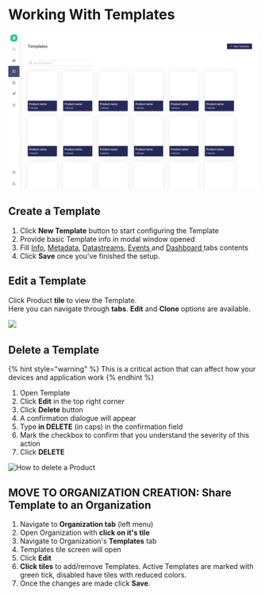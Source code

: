# Working With Templates

![](../../.gitbook/assets/templates.png)

## Create a Template

1. Click **New Template** button to start configuring the Template
2. Provide basic Template info in modal window opened
3. Fill [Info](info/), [Metadata](metadata/), [Datastreams](datastreams/), [Events ](events/)and [Dashboard ](dashboard/)tabs contents 
4. Click **Save** once you've finished the setup.

## Edit a Template

Click Product **tile** to view the Template.  
Here you can navigate through **tabs**. **Edit** and **Clone** options are available.

![](../../.gitbook/assets/template_edit.gif)

## Delete a Template

{% hint style="warning" %}
This is a critical action that can affect how your devices and application work
{% endhint %}

1. Open Template 
2. Click **Edit** in the top right corner
3. Click **Delete** button
4. A confirmation dialogue will appear
5. Type **in DELETE** \(in caps\) in the confirmation field
6. Mark the checkbox to confirm that you understand the severity of this action
7. Click **DELETE**

![How to delete a Product](../../.gitbook/assets/product_delete.gif)

## MOVE TO ORGANIZATION CREATION: Share Template to an Organization

1. Navigate to **Organization tab** \(left menu\)
2. Open Organization with **click on it's tile**
3. Navigate to Organization's **Templates** tab
4. Templates tile screen will open
5. Click **Edit** 
6. **Click tiles** to add/remove Templates. Active Templates are marked with green tick, disabled have tiles with reduced colors. 
7. Once the changes are made click **Save**.

